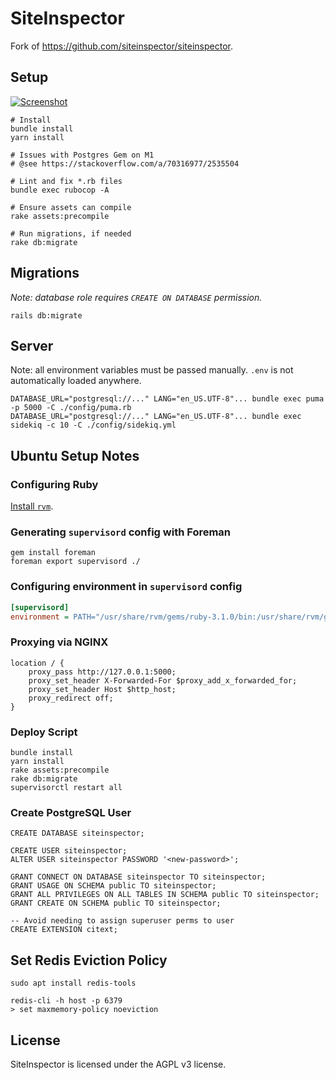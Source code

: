 # SiteInspector

Fork of https://github.com/siteinspector/siteinspector.

## Setup

[![Screenshot](https://www.getsiteinspector.com/packs/media/landing/images/si8-e5152df8eadeeabe91ef6f1d63170f9d.png)](https://www.getsiteinspector.com)

```shell
# Install
bundle install
yarn install

# Issues with Postgres Gem on M1
# @see https://stackoverflow.com/a/70316977/2535504

# Lint and fix *.rb files
bundle exec rubocop -A

# Ensure assets can compile
rake assets:precompile  

# Run migrations, if needed
rake db:migrate
```

## Migrations

_Note: database role requires `CREATE ON DATABASE` permission._

```shell
rails db:migrate
```

## Server

Note: all environment variables must be passed manually. `.env` is not automatically loaded anywhere.

```shell
DATABASE_URL="postgresql://..." LANG="en_US.UTF-8"... bundle exec puma -p 5000 -C ./config/puma.rb
DATABASE_URL="postgresql://..." LANG="en_US.UTF-8"... bundle exec sidekiq -c 10 -C ./config/sidekiq.yml
```

## Ubuntu Setup Notes

### Configuring Ruby

[Install `rvm`](https://github.com/rvm/ubuntu_rvm).

### Generating `supervisord` config with Foreman

```shell
gem install foreman
foreman export supervisord ./
```

### Configuring environment in `supervisord` config

```ini
[supervisord]
environment = PATH="/usr/share/rvm/gems/ruby-3.1.0/bin:/usr/share/rvm/gems/ruby-3.1.0@global/bin:/usr/share/rvm/rubies/ruby-3.1.0/bin:/usr/share/rvm/bin:/usr/local/sbin:/usr/local/bin:/usr/sbin:/usr/bin:/sbin:/bin:/usr/games:/usr/local/games:/snap/bin:/home/siteinspector/.rvm/bin",DATABASE_URL="postgresql://...",LANG="en_US.UTF-8"...
```

### Proxying via NGINX

```shell
location / {
    proxy_pass http://127.0.0.1:5000;
    proxy_set_header X-Forwarded-For $proxy_add_x_forwarded_for;
    proxy_set_header Host $http_host;
    proxy_redirect off;
}
```

### Deploy Script

```shell
bundle install
yarn install
rake assets:precompile
rake db:migrate
supervisorctl restart all
```

### Create PostgreSQL User

```postgresql
CREATE DATABASE siteinspector;

CREATE USER siteinspector;
ALTER USER siteinspector PASSWORD '<new-password>';

GRANT CONNECT ON DATABASE siteinspector TO siteinspector;
GRANT USAGE ON SCHEMA public TO siteinspector;
GRANT ALL PRIVILEGES ON ALL TABLES IN SCHEMA public TO siteinspector;
GRANT CREATE ON SCHEMA public TO siteinspector;

-- Avoid needing to assign superuser perms to user
CREATE EXTENSION citext;
```

## Set Redis Eviction Policy

```shell
sudo apt install redis-tools

redis-cli -h host -p 6379
> set maxmemory-policy noeviction
```

## License

SiteInspector is licensed under the AGPL v3 license.
